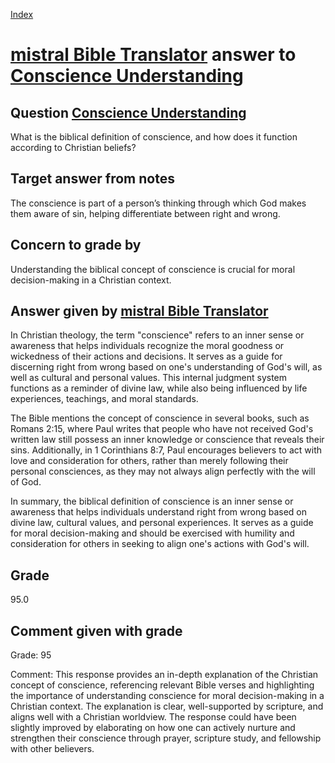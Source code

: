 
[Index](../../index.md)
# [mistral Bible Translator](../../answering_models/mistral_Bible_Translator.md) answer to [Conscience Understanding](../../questions/Conscience_Understanding.md)

## Question [Conscience Understanding](../../questions/Conscience_Understanding.md)
What is the biblical definition of conscience, and how does it function according to Christian beliefs?

## Target answer from notes
The conscience is part of a person’s thinking through which God makes them aware of sin, helping differentiate between right and wrong.

## Concern to grade by
Understanding the biblical concept of conscience is crucial for moral decision-making in a Christian context.

## Answer given by [mistral Bible Translator](../../answering_models/mistral_Bible_Translator.md)
 In Christian theology, the term "conscience" refers to an inner sense or awareness that helps individuals recognize the moral goodness or wickedness of their actions and decisions. It serves as a guide for discerning right from wrong based on one's understanding of God's will, as well as cultural and personal values. This internal judgment system functions as a reminder of divine law, while also being influenced by life experiences, teachings, and moral standards.

The Bible mentions the concept of conscience in several books, such as Romans 2:15, where Paul writes that people who have not received God's written law still possess an inner knowledge or conscience that reveals their sins. Additionally, in 1 Corinthians 8:7, Paul encourages believers to act with love and consideration for others, rather than merely following their personal consciences, as they may not always align perfectly with the will of God.

In summary, the biblical definition of conscience is an inner sense or awareness that helps individuals understand right from wrong based on divine law, cultural values, and personal experiences. It serves as a guide for moral decision-making and should be exercised with humility and consideration for others in seeking to align one's actions with God's will.

## Grade
95.0

## Comment given with grade
Grade: 95

Comment: This response provides an in-depth explanation of the Christian concept of conscience, referencing relevant Bible verses and highlighting the importance of understanding conscience for moral decision-making in a Christian context. The explanation is clear, well-supported by scripture, and aligns well with a Christian worldview. The response could have been slightly improved by elaborating on how one can actively nurture and strengthen their conscience through prayer, scripture study, and fellowship with other believers.
